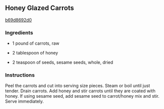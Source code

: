 ## Honey Glazed Carrots

[b69d8692d0](http://www.food.com/recipe/honey-glazed-carrots-29402)

### Ingredients

 - 1 pound of carrots, raw

 - 2 tablespoon of honey

 - 2 teaspoon of seeds, sesame seeds, whole, dried

### Instructions

Peel the carrots and cut into serving size pieces. Steam or boil until just tender. Drain carrots. Add honey and stir carrots until they are coated with honey. If using sesame seed, add sesame seed to carrot/honey mix and stir. Serve immediately.